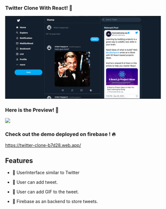 


###  Twitter Clone With React! 👋

![](assets/twitter.png)

### Here is the Preview! 👯

![](twitter-clone.gif)


###  Check out the demo deployed on firebase ! 🔥
https://twitter-clone-b7d28.web.app/



## Features

- 🔭 UserInterface similar to Twitter

- 🌱 User can add tweet.

- 🥅 User can add GIF to the tweet.

- 👯 Firebase as an backend to store tweets.

